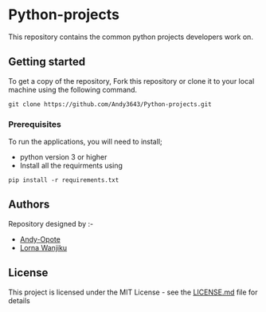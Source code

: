 # Python-projects
This repository contains the common python  projects developers work on.

##  Getting started
To get a copy of the repository, Fork this repository or clone it to your local machine using the following command.
```
git clone https://github.com/Andy3643/Python-projects.git
```
### Prerequisites

To run the applications, you will need to install;
* python version 3 or higher
* Install all the requirments using
```
pip install -r requirements.txt
```
## Authors

Repository designed by :- 
* [Andy-Opote](https://github.com/Andy3643)
* [Lorna Wanjiku](https://github.com/Lorna-Mwaura)
## License

This project is licensed under the MIT License - see the [LICENSE.md](LICENSE.md) file for details
